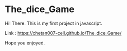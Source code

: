 # The_dice_Game

Hi! There. This is my first project in javascript.

Link : https://chetan007-cell.github.io/The_dice_Game/

Hope you enjoyed.
